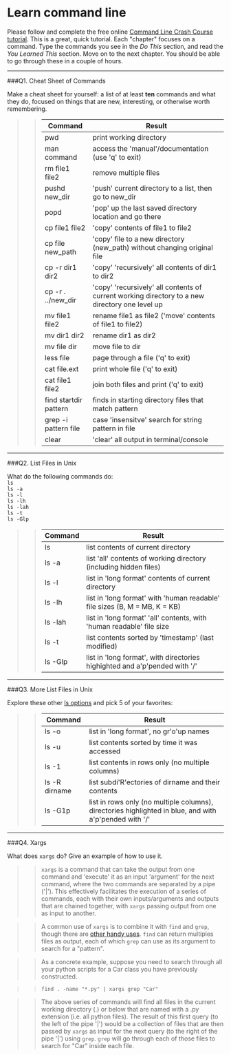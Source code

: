 # Learn command line

Please follow and complete the free online [Command Line Crash Course
tutorial](http://cli.learncodethehardway.org/book/). This is a great,
quick tutorial. Each "chapter" focuses on a command. Type the commands
you see in the _Do This_ section, and read the _You Learned This_
section. Move on to the next chapter. You should be able to go through
these in a couple of hours.

---

###Q1.  Cheat Sheet of Commands  

Make a cheat sheet for yourself: a list of at least **ten** commands and what they do, focused on things that are new, interesting, or otherwise worth remembering.

> > Command                | Result
> > ---------------------- | ------
> > pwd | print working directory
> > man command | access the 'manual'/documentation (use 'q' to exit)
> > rm file1 file2 | remove multiple files
> > pushd new_dir | 'push' current directory to a list, then go to new_dir
> > popd | 'pop' up the last saved directory location and go there
> > cp file1 file2 | 'copy' contents of file1 to file2
> > cp file new_path | 'copy' file to a new directory (new_path) without changing original file
> > cp -r dir1 dir2 | 'copy' 'recursively' all contents of dir1 to dir2
> > cp -r . ../new_dir | 'copy' 'recursively' all contents of current working directory to a new directory one level up 
> > mv file1 file2 | rename file1 as file2 ('move' contents of file1 to file2)
> > mv dir1 dir2 | rename dir1 as dir2
> > mv file dir | move file to dir
> > less file	| page through a file ('q' to exit)
> > cat file.ext | print whole file ('q' to exit)
> > cat file1 file2 | join both files and print ('q' to exit)
> > find startdir pattern | finds in starting directory files that match pattern 
> > grep -i pattern file | case 'insensitve' search for string pattern in file
> > clear | 'clear' all output in terminal/console

---

###Q2.  List Files in Unix   

What do the following commands do:  
`ls`  
`ls -a`  
`ls -l`  
`ls -lh`  
`ls -lah`  
`ls -t`  
`ls -Glp`


> > Command | Result
> > ------- | ------
> > ls | list contents of current directory
> > ls -a | list 'all' contents of working directory (including hidden files)
> > ls -l | list in 'long format' contents of current directory
> > ls -lh | list in 'long format' with 'human readable' file sizes (B, M = MB, K = KB)
> > ls -lah | list in 'long format' 'all' contents, with 'human readable' file size
> > ls -t | list contents sorted by 'timestamp' (last modified)
> > ls -Glp | list in 'long format', with directories highighted and a'p'pended with '/'

---

###Q3.  More List Files in Unix  

Explore these other [ls options](http://www.techonthenet.com/unix/basic/ls.php) and pick 5 of your favorites:

> > Command | Result
> > ------- | ------
> > ls -o | list in 'long format', no gr'o'up names
> > ls -u | list contents sorted by time it was accessed
> > ls -1 | list contents in rows only (no multiple columns)
> > ls -R dirname | list subdi'R'ectories of dirname and their contents
> > ls -G1p | list in rows only (no multiple columns),  directories highlighted in blue,  and with a'p'pended with '/'

---

###Q4.  Xargs   

What does `xargs` do? Give an example of how to use it.

> > `xargs` is a command that can take the output from one command and 'execute' it as an input 'argument' for the next command, where the two commands are separated by a pipe ('|'). This effectively facilitates the execution of a series of commands, each with their own inputs/arguments and outputs that are chained together, with `xargs` passing output from one as input to another.

> > A common use of `xargs` is to combine it with `find` and `grep`, though there are [other handy uses](http://javarevisited.blogspot.com/2012/06/10-xargs-command-example-in-linux-unix.html). `find` can return multiples files as output, each of which `grep` can use as its argument to search for a "pattern".

> > As a concrete example, suppose you need to search through all your python scripts for a Car class you have previously constructed.

> > `find . -name "*.py" | xargs grep "Car"`

> > The above series of commands will find all files in the current working directory (.) or below that are named with a .py extension (i.e. all python files). The result of this first query (to the left of the pipe '|') would be a collection of files that are then passed by `xargs` as input for the next query (to the right of the pipe '|') using `grep`. `grep` will go through each of those files to search for "Car" inside each file.
